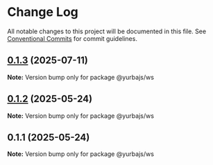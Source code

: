 # Change Log

All notable changes to this project will be documented in this file.
See [Conventional Commits](https://conventionalcommits.org) for commit guidelines.

## [0.1.3](https://github.com/rastgame/yurba.js/compare/@yurbajs/ws@0.1.2...@yurbajs/ws@0.1.3) (2025-07-11)

**Note:** Version bump only for package @yurbajs/ws





## [0.1.2](https://github.com/rastgame/yurba.js/compare/@yurbajs/ws@0.1.1...@yurbajs/ws@0.1.2) (2025-05-24)

**Note:** Version bump only for package @yurbajs/ws





## 0.1.1 (2025-05-24)

**Note:** Version bump only for package @yurbajs/ws
